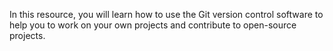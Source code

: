 In this resource, you will learn how to use the Git version control software to help you to work on your own projects and contribute to open-source projects.
